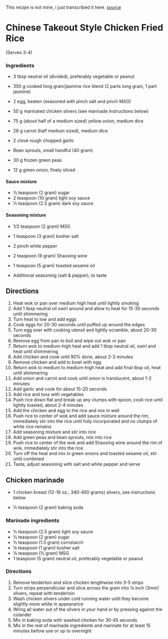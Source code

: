 This recipe is not mine, i just transcribed it here. [source](https://docs.google.com/document/d/1unXLkg8HWA0vBcJEUrm6pCzM9XHSKjoqDi_s1k036jg/edit)

# Chinese Takeout Style Chicken Fried Rice
(Serves 3-4)

### Ingredients
- 3 tbsp neutral oil (divided), preferably vegetable or peanut

- 350 g cooked long grain/jasmine rice blend (2 parts long grain, 1 part jasmine)
- 2 egg, beaten (seasoned with pinch salt and pinch MSG)
- 50 g marinated chicken slivers (see marinade instructions below)

- 75 g (about half of a medium sized) yellow onion, medium dice 
- 28 g carrot (half medium sized), medium dice
- 2 clove rough chopped garlic
- Bean sprouts, small handful (40 gram)
- 30 g frozen green peas
- 12 g green onion, finely sliced

#### Sauce mixture
- ½ teaspoon (2 gram) sugar 
- 2 teaspoon (10 gram) light soy sauce
- ½ teaspoon (2.5 gram) dark soy sauce

#### Seasoning mixture
- 1/2 teaspoon (2 gram) MSG
- 1 teaspoon (3 gram) kosher salt
- 2 pinch white pepper

- 2 teaspoon (9 gram) Shaoxing wine
- 1 teaspoon (5 gram) toasted sesame oil

- Additional seasoning (salt & pepper), to taste

## Directions

1) Heat wok or pan over medium high heat until lightly smoking
1) Add 1 tbsp neutral oil swirl around and allow to heat for 15-30 seconds until shimmering
1) Turn heat to low and add eggs
1) Cook eggs for 20-30 seconds until puffed up around the edges
1) Turn egg over with cooking utensil and lightly scramble, about 20-30 seconds 
1) Remove egg from pan to boil and wipe out wok or pan
1) Return wok to medium-high heat and add 1 tbsp neutral oil, swirl and heat until shimmering
1) Add chicken and cook until 90% done, about 2-3 minutes
1) Remove chicken and add to bowl with egg
1) Return wok to medium to medium-high heat and add final tbsp oil, heat until shimmering
1) Add onion and carrot and cook until onion is translucent, about 1-2 minutes
1) Add garlic and cook for about 15-20 seconds
1) Add rice and toss with vegetables
1) Push rice down flat and break up any clumps with spoon, cook rice until lightly toasted, about 2-4 minutes
1) Add the chicken and egg to the rice and mix in well
1) Push rice to center of wok and add sauce mixture around the rim, immediately stir into the rice until fully incorporated and no clumps of white rice remains
1) Add seasoning mixture and stir into rice 
1) Add green peas and bean sprouts, mix into rice
1) Push rice to center of the wok and add Shaoxing wine around the rim of wok, immediately stir into the rice
1) Turn off the heat and mix in green onions and toasted sesame oil, stir until combined
1) Taste, adjust seasoning with salt and white pepper and serve

## Chicken marinade

- 1 chicken breast (12-16 oz., 340-450 grams) slivers, see instructions below

- ½ teaspoon (2 gram) baking soda

### Marinade ingredients
- ½ teaspoon (2.5 gram) light soy sauce 
- ½ teaspoon (2 gram) sugar
- ½ teaspoon (1.5 gram) cornstarch
- ¼ teaspoon (1 gram) kosher salt
- ⅛ teaspoon (½ gram) MSG
- 1 teaspoon (5 gram) neutral oil, preferably vegetable or peanut

### Directions
1) Remove tenderloin and slice chicken lengthwise into 3-5 strips
1) Turn strips perpendicular and slice across the grain into ⅛ inch (3mm) slivers, repeat with tenderloin
1) Wash chicken slivers under cold running water until they become slightly more white in appearance
1) Wring all water out of the slivers in your hand or by pressing against the colander
1) Mix in baking soda with washed chicken for 30-45 seconds
1) Mix in the rest of marinade ingredients and marinate for at least 15 minutes before use or up to overnight
